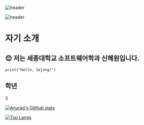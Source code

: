 ![header](https://capsule-render.vercel.app/api?type=rect&color=gradient&height=80&section=header&text=Hi%20I'm%20Afterglowss.&fontSize=40)

![header](https://capsule-render.vercel.app/api?type=rect&height=200&text=Stroke%20Test&fontAlign=70&stroke=00FF00&strokeWidth=3)


# 자기 소개
## :blush: 저는 세종대학교 소프트웨어학과 신혜원입니다.

```
print("Hello, Sejong!")
```

## 학년

3

[![Anurag's GitHub stats](https://github-readme-stats.vercel.app/api?username=afterglowss)](https://github.com/anuraghazra/github-readme-stats)

[![Top Langs](https://github-readme-stats.vercel.app/api/top-langs/?username=afterglowss)](https://github.com/anuraghazra/github-readme-stats)
